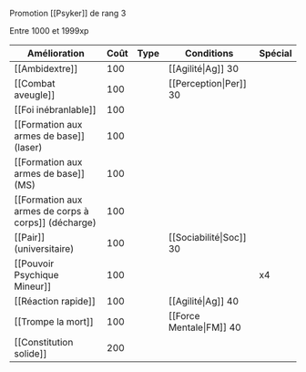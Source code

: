 Promotion [[Psyker]] de rang 3

Entre 1000 et 1999xp


| Amélioration                                        | Coût | Type | Conditions               | Spécial |
| --------------------------------------------------- | ---- | ---- | ------------------------ | ------- |
| [[Ambidextre]]                                      | 100  |      | [[Agilité\|Ag]] 30       |         |
| [[Combat aveugle]]                                  | 100  |      | [[Perception\|Per]] 30   |         |
| [[Foi inébranlable]]                                | 100  |      |                          |         |
| [[Formation aux armes de base]] (laser)             | 100  |      |                          |         |
| [[Formation aux armes de base]] (MS)                | 100  |      |                          |         |
| [[Formation aux armes de corps à corps]] (décharge) | 100  |      |                          |         |
| [[Pair]] (universitaire)                            | 100  |      | [[Sociabilité\|Soc]] 30  |         |
| [[Pouvoir Psychique Mineur]]                        | 100  |      |                          | x4      |
| [[Réaction rapide]]                                 | 100  |      | [[Agilité\|Ag]] 40       |         |
| [[Trompe la mort]]                                  | 100  |      | [[Force Mentale\|FM]] 40 |         |
| [[Constitution solide]]                             | 200  |      |                          |         |
